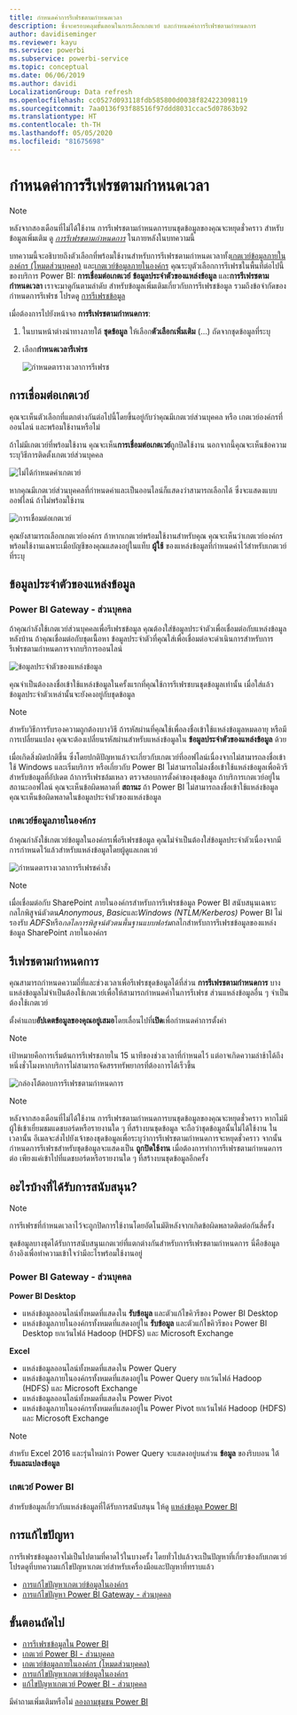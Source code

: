 ```yaml
---
title: กำหนดค่าการรีเฟรชตามกำหนดเวลา
description: ซึ่งจะครอบคลุมขั้นตอนในการเลือกเกตเวย์ และกำหนดค่าการรีเฟรชตามกำหนดการ
author: davidiseminger
ms.reviewer: kayu
ms.service: powerbi
ms.subservice: powerbi-service
ms.topic: conceptual
ms.date: 06/06/2019
ms.author: davidi
LocalizationGroup: Data refresh
ms.openlocfilehash: cc0527d093118fdb585800d0038f824223098119
ms.sourcegitcommit: 7aa0136f93f88516f97ddd8031ccac5d07863b92
ms.translationtype: HT
ms.contentlocale: th-TH
ms.lasthandoff: 05/05/2020
ms.locfileid: "81675698"
---
```

# <a name="configure-scheduled-refresh"></a>กำหนดค่าการรีเฟรชตามกำหนดเวลา

>[!NOTE]
>หลังจากสองเดือนที่ไม่ได้ใช้งาน การรีเฟรชตามกำหนดการบนชุดข้อมูลของคุณจะหยุดชั่วคราว สำหรับข้อมูลเพิ่มเติม ดู [*การรีเฟรชตามกำหนดการ*](#scheduled-refresh) ในภายหลังในบทความนี้

บทความนี้จะอธิบายถึงตัวเลือกที่พร้อมใช้งานสำหรับการรีเฟรชตามกำหนดเวลาทั้ง[เกตเวย์ข้อมูลภายในองค์กร (โหมดส่วนบุคคล)](service-gateway-personal-mode.md) และ[เกตเวย์ข้อมูลภายในองค์กร](service-gateway-onprem.md) คุณระบุตัวเลือกการรีเฟรชในพื้นที่ต่อไปนี้ของบริการ Power BI: **การเชื่อมต่อเกตเวย์** **ข้อมูลประจำตัวของแหล่งข้อมูล** และ**การรีเฟรชตามกำหนดเวลา** เราจะมาดูกันตามลำดับ สำหรับข้อมูลเพิ่มเติมเกี่ยวกับการรีเฟรชข้อมูล รวมถึงข้อจำกัดของกำหนดการรีเฟรช โปรดดู [การรีเฟรชข้อมูล](refresh-data.md#data-refresh)

เมื่อต้องการไปยังหน้าจอ **การรีเฟรชตามกำหนดการ**:

1. ในบานหน้าต่างนำทางภายใต้ **ชุดข้อมูล** ให้เลือก**ตัวเลือกเพิ่มเติม** (...) ถัดจากชุดข้อมูลที่ระบุ
2. เลือก**กำหนดเวลารีเฟรช**

    ![กำหนดตารางเวลาการรีเฟรช](media/refresh-scheduled-refresh/dataset-menu.png)

## <a name="gateway-connection"></a>การเชื่อมต่อเกตเวย์

คุณจะเห็นตัวเลือกที่แตกต่างกันต่อไปนี้โดยขึ้นอยู่กับว่าคุณมีเกตเวย์ส่วนบุคคล หรือ เกตเวย์องค์กรที่ออนไลน์ และพร้อมใช้งานหรือไม่

ถ้าไม่มีเกตเวย์ที่พร้อมใช้งาน คุณจะเห็น**การเชื่อมต่อเกตเวย์**ถูกปิดใช้งาน นอกจากนี้คุณจะเห็นข้อความระบุวิธีการติดตั้งเกตเวย์ส่วนบุคคล

![ไม่ได้กำหนดค่าเกตเวย์](media/refresh-scheduled-refresh/gateway-not-configured.png)

หากคุณมีเกตเวย์ส่วนบุคคลที่กำหนดค่าและเป็นออนไลน์ก็แสดงว่าสามารถเลือกได้ ซึ่งจะแสดงแบบออฟไลน์ ถ้าไม่พร้อมใช้งาน

![การเชื่อมต่อเกตเวย์](media/refresh-scheduled-refresh/gateway-connection.png)

คุณยังสามารถเลือกเกตเวย์องค์กร ถ้าหากเกตเวย์พร้อมใช้งานสำหรับคุณ คุณจะเห็นว่าเกตเวย์องค์กรพร้อมใช้งานเฉพาะเมื่อบัญชีของคุณแสดงอยู่ในแท็บ **ผู้ใช้** ของแหล่งข้อมูลที่กำหนดค่าไว้สำหรับเกตเวย์ที่ระบุ

## <a name="data-source-credentials"></a>ข้อมูลประจำตัวของแหล่งข้อมูล

### <a name="power-bi-gateway---personal"></a>Power BI Gateway - ส่วนบุคคล

ถ้าคุณกำลังใช้เกตเวย์ส่วนบุคคลเพื่อรีเฟรชข้อมูล คุณต้องใส่ข้อมูลประจำตัวเพื่อเชื่อมต่อกับแหล่งข้อมูลหลังบ้าน ถ้าคุณเชื่อมต่อกับชุดเนื้อหา ข้อมูลประจำตัวที่คุณใส่เพื่อเชื่อมต่อจะดำเนินการสำหรับการรีเฟรชตามกำหนดการจากบริการออนไลน์

![ข้อมูลประจำตัวของแหล่งข้อมูล](media/refresh-scheduled-refresh/data-source-credentials-pgw.png)

คุณจำเป็นต้องลงชื่อเข้าใช้แหล่งข้อมูลในครั้งแรกที่คุณใช้การรีเฟรชบนชุดข้อมูลเท่านั้น เมื่อใส่แล้ว ข้อมูลประจำตัวเหล่านั้นจะยังคงอยู่กับชุดข้อมูล

> [!NOTE]
> สำหรับวิธีการรับรองความถูกต้องบางวิธี ถ้ารหัสผ่านที่คุณใช้เพื่อลงชื่อเข้าใช้แหล่งข้อมูลหมดอายุ หรือมีการเปลี่ยนแปลง คุณจะต้องเปลี่ยนรหัสผ่านสำหรับแหล่งข้อมูลใน **ข้อมูลประจำตัวของแหล่งข้อมูล** ด้วย

เมื่อเกิดสิ่งผิดปกติขึ้น ซึ่งโดยปกติปัญหาแล้วจะเกี่ยวกับเกตเวย์ที่ออฟไลน์เนื่องจากไม่สามารถลงชื่อเข้าใช้ Windows และเริ่มบริการ หรือเกี่ยวกับ Power BI ไม่สามารถไม่ลงชื่อเข้าใช้แหล่งข้อมูลเพื่อคิวรีสำหรับข้อมูลที่อัปเดต ถ้าการรีเฟรชล้มเหลว ตรวจสอบการตั้งค่าของชุดข้อมูล ถ้าบริการเกตเวย์อยู่ในสถานะออฟไลน์ คุณจะเห็นข้อผิดพลาดที่ **สถานะ** ถ้า Power BI ไม่สามารถลงชื่อเข้าใช้แหล่งข้อมูล คุณจะเห็นข้อผิดพลาดในข้อมูลประจำตัวของแหล่งข้อมูล

### <a name="on-premises-data-gateway"></a>เกตเวย์ข้อมูลภายในองค์กร

ถ้าคุณกำลังใช้เกตเวย์ข้อมูลในองค์กรเพื่อรีเฟรชข้อมูล คุณไม่จำเป็นต้องใส่ข้อมูลประจำตัวเนื่องจากมีการกำหนดไว้แล้วสำหรับแหล่งข้อมูลโดยผู้ดูแลเกตเวย์

![กำหนดตารางเวลาการรีเฟรชคำสั่ง](media/refresh-scheduled-refresh/data-source-credentials-egw.png)

> [!NOTE]
> เมื่อเชื่อมต่อกับ SharePoint ภายในองค์กรสำหรับการรีเฟรชข้อมูล Power BI สนับสนุนเฉพาะกลไกพิสูจน์ตัวตน*Anonymous*, *Basic*และ*Windows (NTLM/Kerberos)* Power BI ไม่รองรับ *ADFS*หรือ*กลไลการพิสูจน์ตัวตนพื้นฐานแบบฟอร์ม*กลไกสำหรับการรีเฟรชข้อมูลของแหล่งข้อมูล SharePoint ภายในองค์กร

## <a name="scheduled-refresh"></a>รีเฟรชตามกำหนดการ

คุณสามารถกำหนดความถี่ที่และช่วงเวลาเพื่อรีเฟรชชุดข้อมูลได้ที่ส่วน **การรีเฟรชตามกำหนดการ** บางแหล่งข้อมูลไม่จำเป็นต้องใช้เกตเวย์เพื่อให้สามารถกำหนดค่าในการรีเฟรช ส่วนแหล่งข้อมูลอื่น ๆ จำเป็นต้องใช้เกตเวย์

ตั้งค่าแถบ**อัปเดตข้อมูลของคุณอยู่เสมอ**โดยเลื่อนไปที่**เปิด**เพื่อกำหนดค่าการตั้งค่า

> [!NOTE]
> เป้าหมายคือการเริ่มต้นการรีเฟรชภายใน 15 นาทีของช่วงเวลาที่กำหนดไว้ แต่อาจเกิดความล่าช้าได้ถึงหนึ่งชั่วโมงหากบริการไม่สามารถจัดสรรทรัพยากรที่ต้องการได้เร็วขึ้น

![กล่องโต้ตอบการรีเฟรชตามกำหนดการ](media/refresh-scheduled-refresh/scheduled-refresh.png)

> [!NOTE]
> หลังจากสองเดือนที่ไม่ได้ใช้งาน การรีเฟรชตามกำหนดการบนชุดข้อมูลของคุณจะหยุดชั่วคราว หากไม่มีผู้ใช้เข้าเยี่ยมชมแดชบอร์ดหรือรายงานใด ๆ ที่สร้างบนชุดข้อมูล จะถือว่าชุดข้อมูลนั้นไม่ได้ใช้งาน ในเวลานั้น อีเมลจะส่งไปยังเจ้าของชุดข้อมูลเพื่อระบุว่าการรีเฟรชตามกำหนดการจะหยุดชั่วคราว จากนั้น กำหนดการรีเฟรชสำหรับชุดข้อมูลจะแสดงเป็น **ถูกปิดใช้งาน** เมื่อต้องการทำการรีเฟรชตามกำหนดการต่อ เพียงแค่เข้าไปที่แดชบอร์ดหรือรายงานใด ๆ ที่สร้างบนชุดข้อมูลอีกครั้ง

## <a name="whats-supported"></a>อะไรบ้างที่ได้รับการสนับสนุน?


> [!NOTE]
> การรีเฟรชที่กำหนดเวลาไว้จะถูกปิดการใช้งานโดยอัตโนมัติหลังจากเกิดข้อผิดพลาดติดต่อกันสี่ครั้ง

ชุดข้อมูลบางชุดได้รับการสนับสนุนเกตเวย์ที่แตกต่างกันสำหรับการรีเฟรชตามกำหนดการ นี่คือข้อมูลอ้างอิงเพื่อทำความเข้าใจว่ามีอะไรพร้อมใช้งานอยู่

### <a name="power-bi-gateway---personal"></a>Power BI Gateway - ส่วนบุคคล

**Power BI Desktop**

* แหล่งข้อมูลออนไลน์ทั้งหมดที่แสดงใน **รับข้อมูล** และตัวแก้ไขคิวรีของ Power BI Desktop
* แหล่งข้อมูลภายในองค์กรทั้งหมดที่แสดงอยู่ใน **รับข้อมูล** และตัวแก้ไขคิวรีของ Power BI Desktop ยกเว้นไฟล์ Hadoop (HDFS) และ Microsoft Exchange

**Excel**

* แหล่งข้อมูลออนไลน์ทั้งหมดที่แสดงใน Power Query
* แหล่งข้อมูลภายในองค์กรทั้งหมดที่แสดงอยู่ใน Power Query ยกเว้นไฟล์ Hadoop (HDFS) และ Microsoft Exchange
* แหล่งข้อมูลออนไลน์ทั้งหมดที่แสดงใน Power Pivot
* แหล่งข้อมูลภายในองค์กรทั้งหมดที่แสดงอยู่ใน Power Pivot ยกเว้นไฟล์ Hadoop (HDFS) และ Microsoft Exchange

> [!NOTE]
> สำหรับ Excel 2016 และรุ่นใหม่กว่า Power Query จะแสดงอยู่บนส่วน **ข้อมูล** ของริบบอน ใต้ **รับและแปลงข้อมูล**

### <a name="power-bi-gateway"></a>เกตเวย์ Power BI

สำหรับข้อมูลเกี่ยวกับแหล่งข้อมูลที่ได้รับการสนับสนุน ให้ดู [แหล่งข้อมูล Power BI](power-bi-data-sources.md)

## <a name="troubleshooting"></a>การแก้ไขปัญหา
การรีเฟรชข้อมูลอาจไม่เป็นไปตามที่คาดไว้ในบางครั้ง โดยทั่วไปแล้วจะเป็นปัญหาที่เกี่ยวข้องกับเกตเวย์ โปรดดูที่บทความแก้ไขปัญหาเกตเวย์สำหรับเครื่องมือและปัญหาที่ทราบแล้ว

- [การแก้ไขปัญหาเกตเวย์ข้อมูลในองค์กร](service-gateway-onprem-tshoot.md)
- [การแก้ไขปัญหา Power BI Gateway - ส่วนบุคคล](service-admin-troubleshooting-power-bi-personal-gateway.md)

## <a name="next-steps"></a>ขั้นตอนถัดไป

- [การรีเฟรชข้อมูลใน Power BI](refresh-data.md)  
- [เกตเวย์ Power BI - ส่วนบุคคล](service-gateway-personal-mode.md)  
- [เกตเวย์ข้อมูลภายในองค์กร (โหมดส่วนบุคคล)](service-gateway-onprem.md)  
- [การแก้ไขปัญหาเกตเวย์ข้อมูลในองค์กร](service-gateway-onprem-tshoot.md)  
- [แก้ไขปัญหาเกตเวย์ Power BI - ส่วนบุคคล](service-admin-troubleshooting-power-bi-personal-gateway.md)  

มีคำถามเพิ่มเติมหรือไม่ [ลองถามชุมชน Power BI](https://community.powerbi.com/)